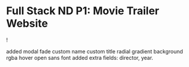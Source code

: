 # Full Stack ND P1: Movie Trailer Website
!


added modal fade
custom name
custom title
radial gradient background
rgba hover
open sans font
added extra fields: director, year.